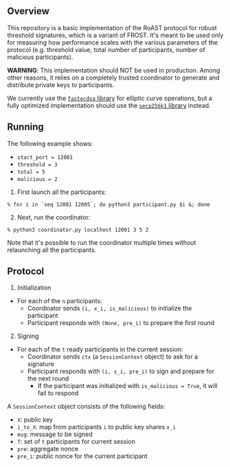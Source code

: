 ## Overview

This repository is a basic implementation of the RoAST protocol for robust threshold signatures, which is a variant of FROST. It's meant to be used only for measuring how performance scales with the various parameters of the protocol (e.g. threshold value, total number of participants, number of malicious participants).

**WARNING**: This implementation should NOT be used in production. Among other reasons, it relies on a completely trusted coordinator to generate and distribute private keys to participants.

We currently use the [`fastecdsa` library](https://github.com/AntonKueltz/fastecdsa) for elliptic curve operations, but a fully optimized implementation should use the [`secp256k1` library](https://github.com/bitcoin-core/secp256k1) instead.

## Running

The following example shows:

* `start_port = 12001`
* `threshold = 3`
* `total = 5`
* `malicious = 2`

1. First launch all the participants:

```shell
% for i in `seq 12001 12005`; do python3 participant.py $i &; done
```

2. Next, run the coordinator:

```shell
% python3 coordinator.py localhost 12001 3 5 2
```

Note that it's possible to run the coordinator multiple times without relaunching all the participants.

## Protocol

1. Initialization

* For each of the `n` participants:
	* Coordinator sends `(i, x_i, is_malicious)` to initialize the participant
	* Participant responds with `(None, pre_i)` to prepare the first round

2. Signing

* For each of the `t` ready participants in the current session:
	* Coordinator sends `ctx` (a `SessionContext` object) to ask for a signature
	* Participant responds with `(i, s_i, pre_i)` to sign and prepare for the next round
		* If the participant was initialized with `is_malicious = True`, it will fail to respond

A `SessionContext` object consists of the following fields:

* `X`: public key
* `i_to_X`: map from participants `i` to public key shares `x_i`
* `msg`: message to be signed
* `T`: set of `t` participants for current session
* `pre`: aggregate nonce
* `pre_i`: public nonce for the current participant
